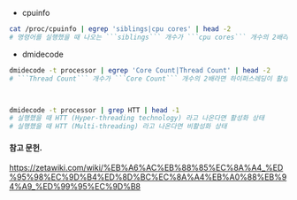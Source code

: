 * cpuinfo
```bash
cat /proc/cpuinfo | egrep 'siblings|cpu cores' | head -2
# 명령어를 실행했을 때 나오는 ```siblings``` 개수가 ```cpu cores``` 개수의 2배라면 하이퍼스레딩 활성화이 되어있는 것이다.
```


* dmidecode
```bash
dmidecode -t processor | egrep 'Core Count|Thread Count' | head -2
# ```Thread Count``` 개수가 ```Core Count``` 개수의 2배라면 하이퍼스레딩이 활성화 되어있는 것이다.



dmidecode -t processor | grep HTT | head -1
# 실행했을 때 HTT (Hyper-threading technology) 라고 나온다면 활성화 상태
# 실행했을 때 HTT (Multi-threading) 라고 나온다면 비활성화 상태
```



#### 참고 문헌.
https://zetawiki.com/wiki/%EB%A6%AC%EB%88%85%EC%8A%A4_%ED%95%98%EC%9D%B4%ED%8D%BC%EC%8A%A4%EB%A0%88%EB%94%A9_%ED%99%95%EC%9D%B8   
